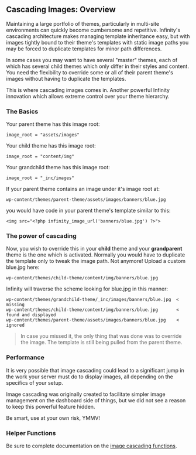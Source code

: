 ## Cascading Images: Overview

Maintaining a large portfolio of themes, particularly in multi-site environments
can quickly become cumbersome and repetitive. Infinity's cascading architecture
makes managing template inheritance easy, but with images tightly bound to their
theme's templates with static image paths you may be forced to duplicate templates
for minor path differences.

In some cases you may want to have several "master" themes, each of which has
several child themes which only differ in their styles and content. You need the
flexibility to override some or all of their parent theme's images without having
to duplicate the templates.

This is where cascading images comes in. Another powerful Infinity innovation which allows
extreme control over your theme hierarchy.

### The Basics

Your parent theme has this image root:

	image_root = "assets/images"

Your child theme has this image root:

	image_root = "content/img"

Your grandchild theme has this image root:

	image_root = "_inc/images"

If your parent theme contains an image under it's image root at:

	wp-content/themes/parent-theme/assets/images/banners/blue.jpg

you would have code in your parent theme's template similar to this:

	<img src="<?php infinity_image_url('banners/blue.jpg') ?>">

### The power of cascading

Now, you wish to override this in your **child** theme and your **grandparent** theme is the
one which is activated. Normally you would have to duplicate the template only to tweak the
image path. Not anymore! Upload a custom blue.jpg here:

	wp-content/themes/child-theme/content/img/banners/blue.jpg

Infinity will traverse the scheme looking for blue.jpg in this manner:

	wp-content/themes/grandchild-theme/_inc/images/banners/blue.jpg  < missing
	wp-content/themes/child-theme/content/img/banners/blue.jpg       < found and displayed
	wp-content/themes/parent-theme/assets/images/banners/blue.jpg    < ignored

> In case you missed it, the only thing that was done was to override the image. The
template is still being pulled from the parent theme.

### Performance

It is very possible that image cascading could lead to a significant jump in the
work your server must do to display images, all depending on the specifics of your setup.

Image cascading was originally created to facilitate simpler image management on the dashboard
side of things, but we did not see a reason to keep this powerful feature hidden.

Be smart, use at your own risk, YMMV!

### Helper Functions

Be sure to complete documentation on the [image cascading functions](infinity://admin:ddoc/images_funcs).
